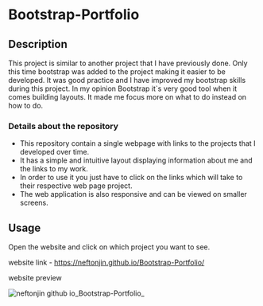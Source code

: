 # Bootstrap-Portfolio

## Description 
 This project is similar to another project that I have previously done. Only this time bootstrap was added to the project making it easier to be developed. It was good practice and I have improved my bootstrap skills during this project. In my opinion Bootstrap it`s very good tool when it comes building layouts. It made me focus more on what to do instead on how to do.

 ### Details about the repository

* This repository contain a single webpage with links to the projects that I developed over time. 
* It has a simple and intuitive layout displaying information about me and the links to my work.
* In order to use it you just have to click on the links which will take to their respective web page project.
* The web application is also responsive and can be viewed on smaller screens.

 ## Usage
   
  Open the website and click on which project you want to see. 

  website link - https://neftonjin.github.io/Bootstrap-Portfolio/


  website preview 
  
  ![neftonjin github io_Bootstrap-Portfolio_](https://user-images.githubusercontent.com/25286630/209850871-aefd6a71-52c4-40c7-9e32-2395f0b15ce1.png)
